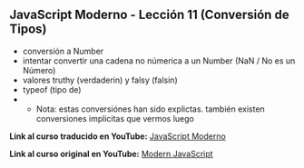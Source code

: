 ## JavaScript Moderno - Lección 11 (Conversión de Tipos)

* conversión a Number
* intentar convertir una cadena no númerica a un Number (NaN / No es un Número)
* valores truthy (verdaderin) y falsy (falsin)
* typeof (tipo de)
* * Nota:  estas conversiónes han sido explictas.  también existen conversiones implicitas que vermos luego


**Link al curso traducido en YouTube:** [JavaScript Moderno](https://www.youtube.com/channel/UCuSHTq2yiCY5QBNoEXv8JpA/)

**Link al curso original en YouTube:** [Modern JavaScript](https://www.youtube.com/playlist?list=PL4cUxeGkcC9haFPT7J25Q9GRB_ZkFrQAc)
